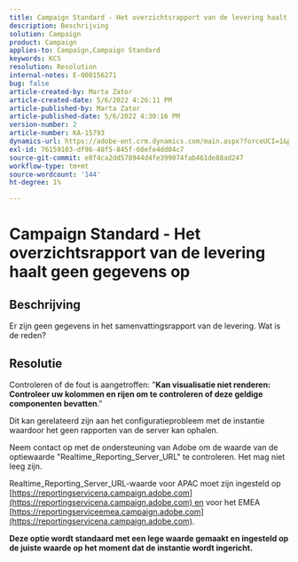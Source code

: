 ```yaml
---
title: Campaign Standard - Het overzichtsrapport van de levering haalt geen gegevens op
description: Beschrijving
solution: Campaign
product: Campaign
applies-to: Campaign,Campaign Standard
keywords: KCS
resolution: Resolution
internal-notes: E-000156271
bug: false
article-created-by: Marta Zator
article-created-date: 5/6/2022 4:26:11 PM
article-published-by: Marta Zator
article-published-date: 5/6/2022 4:30:16 PM
version-number: 2
article-number: KA-15793
dynamics-url: https://adobe-ent.crm.dynamics.com/main.aspx?forceUCI=1&pagetype=entityrecord&etn=knowledgearticle&id=d4fb8c39-59cd-ec11-a7b5-6045bd00dbbc
exl-id: 76159103-df96-48f5-845f-60efe4dd04c7
source-git-commit: e8f4ca2dd578944d4fe399074fab461de88ad247
workflow-type: tm+mt
source-wordcount: '144'
ht-degree: 1%

---
```


# Campaign Standard - Het overzichtsrapport van de levering haalt geen gegevens op

## Beschrijving


Er zijn geen gegevens in het samenvattingsrapport van de levering. Wat is de reden?


## Resolutie


Controleren of de fout is aangetroffen: &quot;<b>Kan visualisatie niet renderen: Controleer uw kolommen en rijen om te controleren of deze geldige componenten bevatten</b>.&quot;

Dit kan gerelateerd zijn aan het configuratieprobleem met de instantie waardoor het geen rapporten van de server kan ophalen.

Neem contact op met de ondersteuning van Adobe om de waarde van de optiewaarde &quot;Realtime_Reporting_Server_URL&quot; te controleren. Het mag niet leeg zijn.

Realtime_Reporting_Server_URL-waarde voor APAC moet zijn ingesteld op [https://reportingservicena.campaign.adobe.com](https://reportingservicena.campaign.adobe.com) en voor het EMEA [https://reportingserviceemea.campaign.adobe.com](https://reportingservicena.campaign.adobe.com).

<b>Deze optie wordt standaard met een lege waarde gemaakt en ingesteld op de juiste waarde op het moment dat de instantie wordt ingericht.</b>

